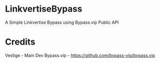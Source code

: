 # LinkvertiseBypass
A Simple Linkvertise Bypass using Bypass.vip Public API


# Credits
Vestige - Main Dev
Bypass.vip - https://github.com/bypass-vip/bypass.vip
